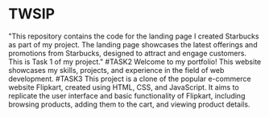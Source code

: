 # TWSIP
"This repository contains the code for the landing page
I created  Starbucks as part of my project. 
The landing page showcases the latest offerings and promotions from Starbucks, 
designed to attract and engage customers. This is Task 1 of my project."
#TASK2
Welcome to my portfolio! This website showcases my skills, projects, and experience in the field of web development.
#TASK3
This project is a clone of the popular e-commerce website Flipkart, created using HTML, CSS, and JavaScript. It aims to replicate the user interface and basic functionality of Flipkart, including browsing products, adding them to the cart, and viewing product details.
